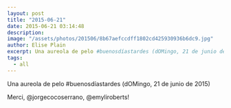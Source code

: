 ```yaml
---
layout: post
title: "2015-06-21"
date: 2015-06-21 03:14:48
description: 
image: "/assets/photos/201506/8b67aefccdff1802cd425930936b6dc9.jpg"
author: Elise Plain
excerpt: Una aureola de pelo #buenosdíastardes (dOMingo, 21 de junio de 2015)
tags: 
  - all
---
```


Una aureola de pelo #buenosdíastardes (dOMingo, 21 de junio de 2015)
<p></p>
<p>Merci, @jorgecocoserrano, @emyliroberts!</p>